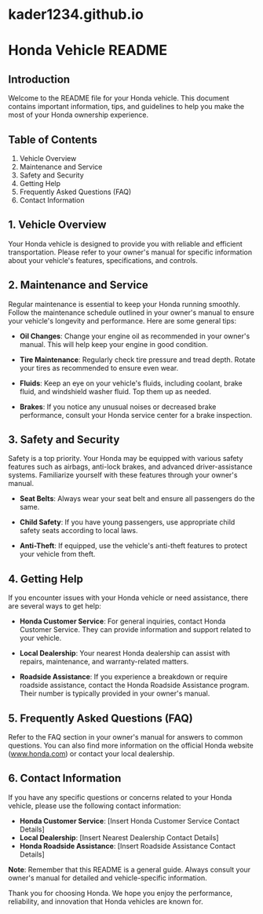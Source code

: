 # kader1234.github.io
# Honda Vehicle README

## Introduction

Welcome to the README file for your Honda vehicle. This document contains important information, tips, and guidelines to help you make the most of your Honda ownership experience.

## Table of Contents

1. Vehicle Overview
2. Maintenance and Service
3. Safety and Security
4. Getting Help
5. Frequently Asked Questions (FAQ)
6. Contact Information

## 1. Vehicle Overview

Your Honda vehicle is designed to provide you with reliable and efficient transportation. Please refer to your owner's manual for specific information about your vehicle's features, specifications, and controls.

## 2. Maintenance and Service

Regular maintenance is essential to keep your Honda running smoothly. Follow the maintenance schedule outlined in your owner's manual to ensure your vehicle's longevity and performance. Here are some general tips:

- **Oil Changes**: Change your engine oil as recommended in your owner's manual. This will help keep your engine in good condition.

- **Tire Maintenance**: Regularly check tire pressure and tread depth. Rotate your tires as recommended to ensure even wear.

- **Fluids**: Keep an eye on your vehicle's fluids, including coolant, brake fluid, and windshield washer fluid. Top them up as needed.

- **Brakes**: If you notice any unusual noises or decreased brake performance, consult your Honda service center for a brake inspection.

## 3. Safety and Security

Safety is a top priority. Your Honda may be equipped with various safety features such as airbags, anti-lock brakes, and advanced driver-assistance systems. Familiarize yourself with these features through your owner's manual.

- **Seat Belts**: Always wear your seat belt and ensure all passengers do the same.

- **Child Safety**: If you have young passengers, use appropriate child safety seats according to local laws.

- **Anti-Theft**: If equipped, use the vehicle's anti-theft features to protect your vehicle from theft.

## 4. Getting Help

If you encounter issues with your Honda vehicle or need assistance, there are several ways to get help:

- **Honda Customer Service**: For general inquiries, contact Honda Customer Service. They can provide information and support related to your vehicle.

- **Local Dealership**: Your nearest Honda dealership can assist with repairs, maintenance, and warranty-related matters.

- **Roadside Assistance**: If you experience a breakdown or require roadside assistance, contact the Honda Roadside Assistance program. Their number is typically provided in your owner's manual.

## 5. Frequently Asked Questions (FAQ)

Refer to the FAQ section in your owner's manual for answers to common questions. You can also find more information on the official Honda website (www.honda.com) or contact your local dealership.

## 6. Contact Information

If you have any specific questions or concerns related to your Honda vehicle, please use the following contact information:

- **Honda Customer Service**: [Insert Honda Customer Service Contact Details]
- **Local Dealership**: [Insert Nearest Dealership Contact Details]
- **Honda Roadside Assistance**: [Insert Roadside Assistance Contact Details]

**Note**: Remember that this README is a general guide. Always consult your owner's manual for detailed and vehicle-specific information.

Thank you for choosing Honda. We hope you enjoy the performance, reliability, and innovation that Honda vehicles are known for.
